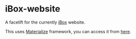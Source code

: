 # iBox-website

A facelift for the currently [iBox](http://iboxcontroller.ro/) website.

This uses [Materialize](http://materializecss.com/) framework, you can access it from [here](https://cbolboros.github.io/iBox-website/).

